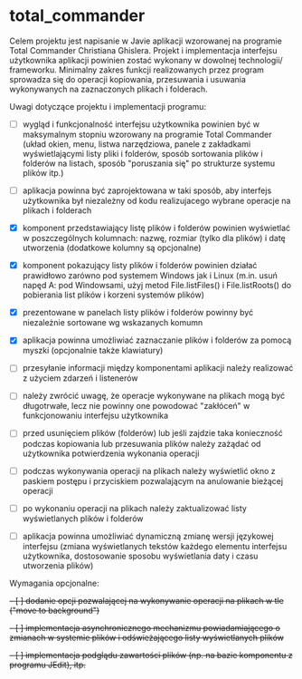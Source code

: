 # total_commander

Celem projektu jest napisanie w Javie aplikacji wzorowanej na programie
Total Commander Christiana Ghislera. Projekt i implementacja interfejsu
użytkownika aplikacji powinien zostać wykonany w dowolnej technologii/
frameworku.
Minimalny zakres funkcji realizowanych przez program sprowadza się do
operacji kopiowania, przesuwania i usuwania wykonywanych na zaznaczonych
plikach i folderach.

Uwagi dotyczące projektu i implementacji programu:

- [ ] wygląd i funkcjonalność interfejsu użytkownika powinien być w maksymalnym
  stopniu wzorowany na programie Total Commander (układ okien, menu,
  listwa narzędziowa, panele z zakładkami wyświetlającymi listy pliki
  i folderów, sposób sortowania plików i folderów na listach, sposób
  "poruszania się" po strukturze systemu plików itp.)

- [ ] aplikacja powinna być zaprojektowana w taki sposób, aby interfejs
  użytkownika był niezależny od kodu realizujacego wybrane operacje na
  plikach i folderach

- [X] komponent przedstawiający listę plików i folderów powinien wyświetlać
  w poszczególnych kolumnach: nazwę, rozmiar (tylko dla plików) i datę
  utworzenia (dodatkowe kolumny są opcjonalne)

- [X] komponent pokazujący listy plików i folderów powinien działać prawidłowo
  zarówno pod systemem Windows jak i Linux (m.in. usuń napęd A: pod
  Windowsami, użyj metod File.listFiles() i File.listRoots() do pobierania
  list plików i korzeni systemów plików)

- [X] prezentowane w panelach listy plików i folderów powinny być niezależnie
  sortowane wg wskazanych komumn

- [X] aplikacja powinna umożliwiać zaznaczanie plików i folderów za pomocą
  myszki (opcjonalnie także klawiatury)

- [ ] przesyłanie informacji między komponentami aplikacji należy realizować
  z użyciem zdarzeń i listenerów

- [ ] należy zwrócić uwagę, że operacje wykonywane na plikach mogą być
  długotrwałe, lecz nie powinny one powodować "zakłóceń" w funkcjonowaniu
  interfejsu użytkownika

- [ ] przed usunięciem plików (folderów) lub jeśli zajdzie taka konieczność
  podczas kopiowania lub przesuwania plików należy zażądać od użytkownika
  potwierdzenia wykonania operacji

- [ ] podczas wykonywania operacji na plikach należy wyświetlić okno z paskiem
  postępu i przyciskiem pozwalającym na anulowanie bieżącej operacji

- [ ] po wykonaniu operacji na plikach należy zaktualizować listy wyświetlanych
  plików i folderów

- [ ] aplikacja powinna umożliwiać dynamiczną zmianę wersji językowej interfejsu
  (zmiana wyświetlanych tekstów każdego elementu interfejsu użytkownika,
  dostosowanie sposobu wyświetlania daty i czasu utworzenia plików) 

Wymagania opcjonalne:

~~- [ ] dodanie opcji pozwalającej na wykonywanie operacji na plikach w tle
  ("move to background")~~

~~- [ ] implementacja asynchronicznego mechanizmu powiadamiającego o zmianach
  w systemie plików i odświeżającego listy wyświetlanych plików~~

~~- [ ] implementacja podglądu zawartości plików (np. na bazie komponentu
  z programu JEdit), itp.~~

